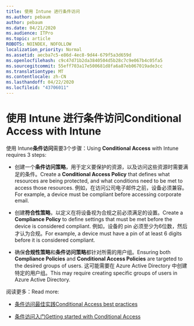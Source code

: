```yaml
---
title: 使用 Intune 进行条件访问
ms.author: pebaum
author: pebaum
ms.date: 04/21/2020
ms.audience: ITPro
ms.topic: article
ROBOTS: NOINDEX, NOFOLLOW
localization_priority: Normal
ms.assetid: aecba7c5-e86d-4ec8-9d44-679f5a3d659d
ms.openlocfilehash: c9c47d71b2da3840504d5b28c7c9e067b4c05fa5
ms.sourcegitcommit: 55eff703a17e500681d8fa6a87eb067019ade3cc
ms.translationtype: MT
ms.contentlocale: zh-CN
ms.lasthandoff: 04/22/2020
ms.locfileid: "43706011"
---
```

# <a name="conditional-access-with-intune"></a><span data-ttu-id="23ed3-102">使用 Intune 进行条件访问</span><span class="sxs-lookup"><span data-stu-id="23ed3-102">Conditional Access with Intune</span></span>

<span data-ttu-id="23ed3-103">使用 Intune**条件访问**需要3个步骤：</span><span class="sxs-lookup"><span data-stu-id="23ed3-103">Using **Conditional Access** with Intune requires 3 steps:</span></span> 
  
- <span data-ttu-id="23ed3-104">创建一个**条件访问策略**，用于定义要保护的资源，以及访问这些资源时需要满足的条件。</span><span class="sxs-lookup"><span data-stu-id="23ed3-104">Create a **Conditional Access Policy** that defines what resources are being protected, and what conditions need to be met to access those resources.</span></span> <span data-ttu-id="23ed3-105">例如，在访问公司电子邮件之前，设备必须兼容。</span><span class="sxs-lookup"><span data-stu-id="23ed3-105">For example, a device must be compliant before accessing corporate email.</span></span> 
    
- <span data-ttu-id="23ed3-106">创建**符合性策略**，以定义在将设备视为合规之前必须满足的设置。</span><span class="sxs-lookup"><span data-stu-id="23ed3-106">Create a **Compliance Policy** to define settings that must be met before the device is considered compliant.</span></span> <span data-ttu-id="23ed3-107">例如，设备的 pin 必须至少为6位数，然后才认为合规。</span><span class="sxs-lookup"><span data-stu-id="23ed3-107">For example, a device must have a pin of at least 6 digits before it is considered compliant.</span></span> 
    
- <span data-ttu-id="23ed3-108">确保**合规性策略**和**条件访问策略**都针对所需的用户组。</span><span class="sxs-lookup"><span data-stu-id="23ed3-108">Ensuring both **Compliance Policies** and **Conditional Access Policies** are targeted to the desired groups of users.</span></span> <span data-ttu-id="23ed3-109">这可能需要在 Azure Active Directory 中创建特定的用户组。</span><span class="sxs-lookup"><span data-stu-id="23ed3-109">This may require creating specific groups of users in Azure Active Directory.</span></span> 
    
<span data-ttu-id="23ed3-110">阅读更多：</span><span class="sxs-lookup"><span data-stu-id="23ed3-110">Read more:</span></span>
  
- [<span data-ttu-id="23ed3-111">条件访问最佳实践</span><span class="sxs-lookup"><span data-stu-id="23ed3-111">Conditional Access best practices</span></span>](https://docs.microsoft.com/azure/active-directory/conditional-access/best-practices)
    
- [<span data-ttu-id="23ed3-112">条件访问入门</span><span class="sxs-lookup"><span data-stu-id="23ed3-112">Getting started with Conditional Access </span></span>](https://docs.microsoft.com/azure/active-directory/active-directory-conditional-access-azure-portal-get-started)
    

